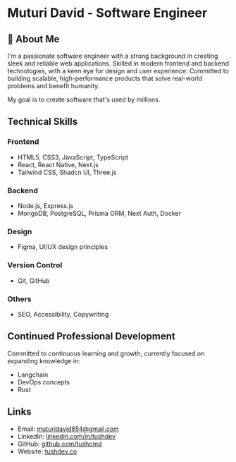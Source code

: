 # Muturi David - Software Engineer

## 🚀 About Me
I'm a passionate software engineer with a strong background in creating sleek and reliable web applications. Skilled in modern frontend and backend technologies, with a keen eye for design and user experience. Committed to building scalable, high-performance products that solve real-world problems and benefit humanity.

My goal is to create software that's used by millions.

## Technical Skills

### Frontend
- HTML5, CSS3, JavaScript, TypeScript
- React, React Native, Next.js
- Tailwind CSS, Shadcn UI, Three.js

### Backend
- Node.js, Express.js
- MongoDB, PostgreSQL, Prisma ORM, Next Auth, Docker

### Design
- Figma, UI/UX design principles

### Version Control
- Git, GitHub

### Others
- SEO, Accessibility, Copywriting
## Continued Professional Development

Committed to continuous learning and growth, currently focused on expanding knowledge in:
- Langchain
- DevOps concepts
- Rust
## Links
- Email: [muturidavid854@gmail.com](mailto:muturidavid854@gmail.com)
- LinkedIn: [linkedin.com/in/tushdev](https://linkedin.com/in/tushdev)
- GitHub: [github.com/tushcmd](https://github.com/tushcmd)
- Website: [tushdev.co](https://tushdev.co)

<!--
**tushcmd/tushcmd** is a ✨ _special_ ✨ repository because its `README.md` (this file) appears on your GitHub profile.

Here are some ideas to get you started:

- 🔭 I’m currently working on ...
- 🌱 I’m currently learning ...
- 👯 I’m looking to collaborate on ...
- 🤔 I’m looking for help with ...
- 💬 Ask me about ...
- 📫 How to reach me: ...
- 😄 Pronouns: ...
- ⚡ Fun fact: ...
-->
